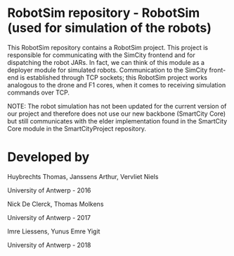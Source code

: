 RobotSim repository - RobotSim (used for simulation of the robots)
================

This RobotSim repository contains a RobotSim project. 
This project is responsible for communicating with the SimCity frontend and for dispatching the robot JARs.
In fact, we can think of this module as a deployer module for simulated robots.
Communication to the SimCity front-end is established through TCP sockets; this RobotSim project works analogous to the drone and F1 cores, when it comes to receiving simulation commands over TCP.

NOTE: The robot simulation has not been updated for the current version of our project and therefore does not use our new backbone (SmartCity Core) but still communicates with the elder implementation found in the SmartCity Core module in the SmartCityProject repository.

Developed by
============

Huybrechts Thomas,
Janssens Arthur,
Vervliet Niels

University of Antwerp - 2016

Nick De Clerck,
Thomas Molkens

University of Antwerp - 2017

Imre Liessens,
Yunus Emre Yigit

University of Antwerp - 2018
